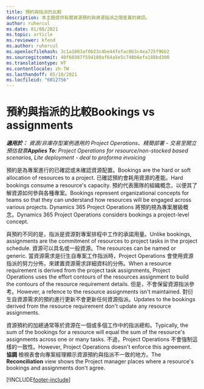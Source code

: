 ```yaml
---
title: 預約與指派的比較
description: 本主題提供有關資源預約與資源指派之間差異的資訊。
author: ruhercul
ms.date: 01/08/2021
ms.topic: article
ms.reviewer: kfend
ms.author: ruhercul
ms.openlocfilehash: 3c1a1003af0b23c4be44fefac0b3c4ea725f96b2
ms.sourcegitcommit: 40f68387f594180af64a5e5c748b6efa188bd300
ms.translationtype: HT
ms.contentlocale: zh-TW
ms.lasthandoff: 05/10/2021
ms.locfileid: "6012756"
---
```

# <a name="bookings-vs-assignments"></a><span data-ttu-id="70619-103">預約與指派的比較</span><span class="sxs-lookup"><span data-stu-id="70619-103">Bookings vs assignments</span></span>

<span data-ttu-id="70619-104">_**適用於：** 資源/非庫存型案例適用的 Project Operations、精簡部署 - 交易至開立預估發票_</span><span class="sxs-lookup"><span data-stu-id="70619-104">_**Applies To:** Project Operations for resource/non-stocked based scenarios, Lite deployment - deal to proforma invoicing_</span></span>

<span data-ttu-id="70619-105">預約是為專案進行的已確認或未確認資源配置。</span><span class="sxs-lookup"><span data-stu-id="70619-105">Bookings are the hard or soft allocation of resources to a project.</span></span> <span data-ttu-id="70619-106">已確認預約會耗用資源的產能。</span><span class="sxs-lookup"><span data-stu-id="70619-106">Hard bookings consume a resource's capacity.</span></span> <span data-ttu-id="70619-107">預約代表團隊的組織概念，以便其了解資源如何參與各種專案。</span><span class="sxs-lookup"><span data-stu-id="70619-107">Bookings represent organizational concepts for teams so that they can understand how resources will be engaged across various projects.</span></span> <span data-ttu-id="70619-108">Dynamics 365 Project Operations 將預約視為專案層級概念。</span><span class="sxs-lookup"><span data-stu-id="70619-108">Dynamics 365 Project Operations considers bookings a project-level concept.</span></span> 

<span data-ttu-id="70619-109">與預約不同的是，指派是資源對專案排程中工作的承諾用量。</span><span class="sxs-lookup"><span data-stu-id="70619-109">Unlike bookings, assignments are the commitment of resources to project tasks in the project schedule.</span></span> <span data-ttu-id="70619-110">資源可以具名或一般資源。</span><span class="sxs-lookup"><span data-stu-id="70619-110">The resources can be named or generic.</span></span>  <span data-ttu-id="70619-111">當資源需求是衍生自專案工作指派時，Project Operations 會使用資源指派的努力分佈，來建置資源需求詳細資料的分佈。</span><span class="sxs-lookup"><span data-stu-id="70619-111">When a resource requirement is derived from the project task assignments, Project Operations uses the effort contours of the resources assignment to build the contours of the resource requirement details.</span></span> <span data-ttu-id="70619-112">但是，不會保留資源指派參考。</span><span class="sxs-lookup"><span data-stu-id="70619-112">However, a refence to the resource assignments isn't maintained.</span></span> <span data-ttu-id="70619-113">對衍生自資源需求的預約進行更新不會更新任何資源指派。</span><span class="sxs-lookup"><span data-stu-id="70619-113">Updates to the bookings derived from the resource requirement don't update any resource assignments.</span></span>

<span data-ttu-id="70619-114">資源預約的加總通常等於資源在一個或多個工作中的指派總和。</span><span class="sxs-lookup"><span data-stu-id="70619-114">Typically, the sum of the bookings for a resource will equal the sum of the resource's assignments across one or many tasks.</span></span> <span data-ttu-id="70619-115">不過，Project Operations 不會強制這樣的一致性。</span><span class="sxs-lookup"><span data-stu-id="70619-115">However, Project Operations doesn't enforce this agreement.</span></span> <span data-ttu-id="70619-116">**協調** 檢視表會向專案經理顯示資源預約與指派不一致的地方。</span><span class="sxs-lookup"><span data-stu-id="70619-116">The **Reconciliation** view shows the Project manager places where a resource's bookings and assignments don't agree.</span></span>




[!INCLUDE[footer-include](../includes/footer-banner.md)]